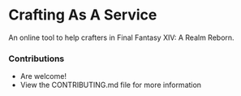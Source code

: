 # Crafting As A Service

An online tool to help crafters in Final Fantasy XIV: A Realm Reborn.

### Contributions
* Are welcome!
* View the CONTRIBUTING.md file for more information